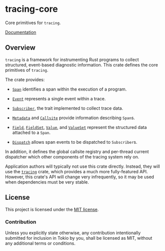 # tracing-core

Core primitives for `tracing`.

[Documentation](https://docs.rs/tracing-core/0.1.0/tracing_core/index.html)

## Overview

`tracing` is a framework for instrumenting Rust programs to collect
structured, event-based diagnostic information. This crate defines the core
primitives of `tracing`.

The crate provides:

* [`Span`] identifies a span within the execution of a program.

* [`Event`] represents a single event within a trace.

* [`Subscriber`], the trait implemented to collect trace data.

* [`Metadata`] and [`Callsite`] provide information describing `Span`s.

* [`Field`], [`FieldSet`], [`Value`], and [`ValueSet`] represent the
  structured data attached to a `Span`.

* [`Dispatch`] allows span events to be dispatched to `Subscriber`s.

In addition, it defines the global callsite registry and per-thread current
dispatcher which other components of the tracing system rely on.

Application authors will typically not use this crate directly. Instead, they
will use the [`tracing`] crate, which provides a much more fully-featured
API. However, this crate's API will change very infrequently, so it may be used
when dependencies must be very stable.

[`tracing`]: ../tracing
[`Span`]: https://docs.rs/tracing-core/0.1.0/tracing_core/span/struct.Span.html
[`Event`]: https://docs.rs/tracing-core/0.1.0/tracing_core/event/struct.Event.html
[`Subscriber`]: https://docs.rs/tracing-core/0.1.0/tracing_core/subscriber/trait.Subscriber.html
[`Metadata`]: https://docs.rs/tracing-core/0.1.0/tracing_core/metadata/struct.Metadata.html
[`Callsite`]: https://docs.rs/tracing-core/0.1.0/tracing_core/callsite/trait.Callsite.html
[`Field`]: https://docs.rs/tracing-core/0.1.0/tracing_core/field/struct.Field.html
[`FieldSet`]: https://docs.rs/tracing-core/0.1.0/tracing_core/field/struct.FieldSet.html
[`Value`]: https://docs.rs/tracing-core/0.1.0/tracing_core/field/trait.Value.html
[`ValueSet`]: https://docs.rs/tracing-core/0.1.0/tracing_core/field/struct.ValueSet.html
[`Dispatch`]: https://docs.rs/tracing-core/0.1.0/tracing_core/dispatcher/struct.Dispatch.html

## License

This project is licensed under the [MIT license](LICENSE).

### Contribution

Unless you explicitly state otherwise, any contribution intentionally submitted
for inclusion in Tokio by you, shall be licensed as MIT, without any additional
terms or conditions.
